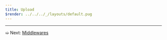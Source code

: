 ```yaml
---
title: Upload
$render: ../../../_/layouts/default.pug
---
```


---

➯ Next: [Middlewares](./docs/middlewares)
